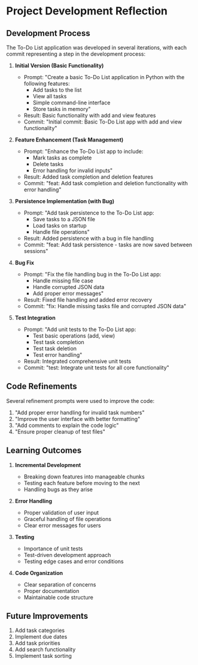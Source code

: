 # Project Development Reflection

## Development Process

The To-Do List application was developed in several iterations, with each commit representing a step in the development process:

1. **Initial Version (Basic Functionality)**
   - Prompt: "Create a basic To-Do List application in Python with the following features:
     - Add tasks to the list
     - View all tasks
     - Simple command-line interface
     - Store tasks in memory"
   - Result: Basic functionality with add and view features
   - Commit: "Initial commit: Basic To-Do List app with add and view functionality"

2. **Feature Enhancement (Task Management)**
   - Prompt: "Enhance the To-Do List app to include:
     - Mark tasks as complete
     - Delete tasks
     - Error handling for invalid inputs"
   - Result: Added task completion and deletion features
   - Commit: "feat: Add task completion and deletion functionality with error handling"

3. **Persistence Implementation (with Bug)**
   - Prompt: "Add task persistence to the To-Do List app:
     - Save tasks to a JSON file
     - Load tasks on startup
     - Handle file operations"
   - Result: Added persistence with a bug in file handling
   - Commit: "feat: Add task persistence - tasks are now saved between sessions"

4. **Bug Fix**
   - Prompt: "Fix the file handling bug in the To-Do List app:
     - Handle missing file case
     - Handle corrupted JSON data
     - Add proper error messages"
   - Result: Fixed file handling and added error recovery
   - Commit: "fix: Handle missing tasks file and corrupted JSON data"

5. **Test Integration**
   - Prompt: "Add unit tests to the To-Do List app:
     - Test basic operations (add, view)
     - Test task completion
     - Test task deletion
     - Test error handling"
   - Result: Integrated comprehensive unit tests
   - Commit: "test: Integrate unit tests for all core functionality"

## Code Refinements

Several refinement prompts were used to improve the code:

1. "Add proper error handling for invalid task numbers"
2. "Improve the user interface with better formatting"
3. "Add comments to explain the code logic"
4. "Ensure proper cleanup of test files"

## Learning Outcomes

1. **Incremental Development**
   - Breaking down features into manageable chunks
   - Testing each feature before moving to the next
   - Handling bugs as they arise

2. **Error Handling**
   - Proper validation of user input
   - Graceful handling of file operations
   - Clear error messages for users

3. **Testing**
   - Importance of unit tests
   - Test-driven development approach
   - Testing edge cases and error conditions

4. **Code Organization**
   - Clear separation of concerns
   - Proper documentation
   - Maintainable code structure

## Future Improvements

1. Add task categories
2. Implement due dates
3. Add task priorities
4. Add search functionality
5. Implement task sorting 